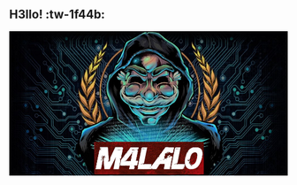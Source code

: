 ## H3llo! :tw-1f44b:

<p align="center">
<img src="images/m4lal0.jpg"
	alt="M4lal0"
	width="800"
	style="float: left; margin-right: 5px;" />
</p>
<!--
**m4lal0/m4lal0** is a ✨ _special_ ✨ repository because its `README.md` (this file) appears on your GitHub profile.

Here are some ideas to get you started:

- 🔭 I’m currently working on ...
- 🌱 I’m currently learning ...
- 👯 I’m looking to collaborate on ...
- 🤔 I’m looking for help with ...
- 💬 Ask me about ...
- 📫 How to reach me: ...
- 😄 Pronouns: ...
- ⚡ Fun fact: ...
-->
